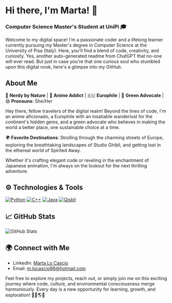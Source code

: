 <!--
**96hoshi/96hoshi** is a ✨ _special_ ✨ repository because its `README.md` (this file) appears on your GitHub profile.

Here are some ideas to get you started:

- 🔭 I’m currently working on ...
- 🌱 I’m currently learning ...
- 👯 I’m looking to collaborate on ...
- 🤔 I’m looking for help with ...
- 💬 Ask me about ...
- 📫 How to reach me: ...
- 😄 Pronouns: ...
- ⚡ Fun fact: ...
-->

# Hi there, I'm Marta! 👋
### Computer Science Master's Student at UniPi 🎓

Welcome to my digital space! I'm a passionate coder and a lifelong learner currently pursuing my Master's degree in Computer Science at the University of Pisa (Italy). Here, you'll find a blend of code, creativity, and curiosity.
Yes, another auto-generated readme from ChatGPT that no-one will ever read. But just in case you're that one curious soul who stumbled upon this digital nook, here's a glimpse into my GitHub.

## About Me
👾 **Nerdy by Nature** | 🌸 **Anime Addict** | 🇪🇺 **Europhile** | 🌿 **Green Advocate** | 😄 **Pronouns**: She/Her

Hey there, fellow travelers of the digital realm! Beyond the lines of code, I'm an anime aficionado, a Europhile with an insatiable wanderlust for the continent's hidden gems, and a green advocate who believes in making the world a better place, one sustainable choice at a time.

🌍 **Favorite Destinations**: Strolling through the charming streets of Europe, exploring the breathtaking landscapes of Studio Ghibli, and getting lost in the ethereal world of Spirited Away.

Whether it's crafting elegant code or reveling in the enchantment of Japanese animation, I'm always on the lookout for the next thrilling adventure.

## ⚙️ Technologies & Tools
[![Python](https://img.shields.io/badge/Python-3776AB?style=flat-square&logo=python&logoColor=white)](https://www.python.org/)
[![C++](https://img.shields.io/badge/C++-00599C?style=flat-square&logo=c%2B%2B&logoColor=white)](https://en.cppreference.com/w/cpp)
[![Java](https://img.shields.io/badge/Java-007396?style=flat-square&logo=java&logoColor=white)](https://www.java.com/)
[![Qiskit](https://img.shields.io/badge/Qiskit-00AEE9?style=flat-square&logo=qiskit&logoColor=white)](https://qiskit.org/)

## 📈 GitHub Stats
![GitHub Stats](https://github-readme-stats.vercel.app/api?username=96hoshi&show_icons=true&count_private=true)

## 🌍 Connect with Me
- LinkedIn: [Marta Lo Cascio](https://www.linkedin.com/in/marta-lo-cascio)
- Email: [m.locascio96@hotmail.com](m.locascio96@hotmail.com)

Feel free to explore my projects, reach out, or simply join me on this exciting journey where code, culture, and environmental consciousness merge harmoniously. Every day is a new opportunity for learning, growth, and exploration! 🌱🌸🌎✨
